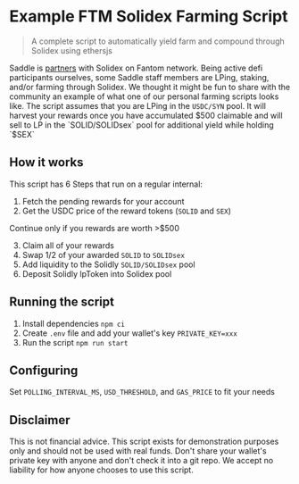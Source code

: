 # Example FTM Solidex Farming Script

> A complete script to automatically yield farm and compound through Solidex using ethersjs

Saddle is [partners](https://twitter.com/SolidexFantom/status/1496145389736574985) with Solidex on Fantom network. Being active defi participants ourselves, some Saddle staff members are LPing, staking, and/or farming through Solidex. We thought it might be fun to share with the community an example of what one of our personal farming scripts looks like. The script assumes that you are LPing in the `USDC/SYN` pool. It will harvest your rewards once you have accumulated $500 claimable and will sell to LP in the `SOLID/SOLIDsex` pool for additional yield while holding `$SEX`

## How it works

This script has 6 Steps that run on a regular internal:

1. Fetch the pending rewards for your account
2. Get the USDC price of the reward tokens (`SOLID` and `SEX`)

Continue only if you rewards are worth >$500

3. Claim all of your rewards
4. Swap 1/2 of your awarded `SOLID` to `SOLIDsex`
5. Add liquidity to the Solidly `SOLID/SOLIDsex` pool
6. Deposit Solidly lpToken into Solidex pool

## Running the script
1. Install dependencies `npm ci`
2. Create `.env` file and add your wallet's key `PRIVATE_KEY=xxx`
3. Run the script `npm run start`

## Configuring
Set `POLLING_INTERVAL_MS`, `USD_THRESHOLD`, and `GAS_PRICE` to fit your needs

## Disclaimer
This is not financial advice. This script exists for demonstration purposes only and should not be used with real funds. Don't share your wallet's private key with anyone and don't check it into a git repo. We accept no liability for how anyone chooses to use this script. 
